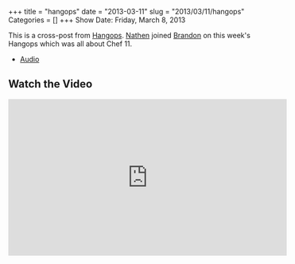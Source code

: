 +++
title = "hangops"
date = "2013-03-11"
slug = "2013/03/11/hangops"
Categories = []
+++
Show Date:  Friday, March 8, 2013

This is a cross-post from [Hangops](http://twitter.com/hangops).  [Nathen](http://twitter.com/nathenharvey) joined [Brandon](http://twitter.com/solarce) on this week's Hangops which was all about Chef 11.  

* [Audio](http://traffic.libsyn.com/foodfight/Hangops-Chef-11.mp3)

## Watch the Video

<iframe width="560" height="315" src="http://www.youtube.com/embed/jp9D_CFH6UY" frameborder="0" allowfullscreen></iframe>

